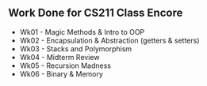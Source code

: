 ## Work Done for CS211 Class Encore

- Wk01 - Magic Methods & Intro to OOP
- Wk02 - Encapsulation & Abstraction (getters & setters)
- Wk03 - Stacks and Polymorphism
- Wk04 - Midterm Review
- Wk05 - Recursion Madness
- Wk06 - Binary & Memory
